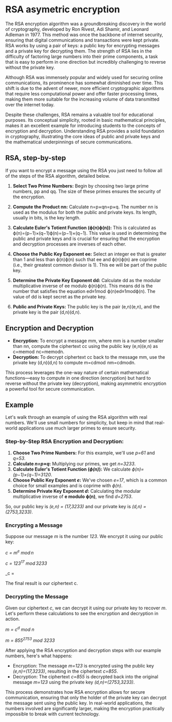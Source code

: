 # RSA asymetric encryption

The RSA encryption algorithm was a groundbreaking discovery in the world of cryptography, developed by Ron Rivest, Adi Shamir, and Leonard Adleman in 1977. This method was once the backbone of internet security, ensuring that digital communications and transactions were kept private. RSA works by using a pair of keys: a public key for encrypting messages and a private key for decrypting them. The strength of RSA lies in the difficulty of factoring large numbers into their prime components, a task that is easy to perform in one direction but incredibly challenging to reverse without the private key.

Although RSA was immensely popular and widely used for securing online communications, its prominence has somewhat diminished over time. This shift is due to the advent of newer, more efficient cryptographic algorithms that require less computational power and offer faster processing times, making them more suitable for the increasing volume of data transmitted over the internet today.

Despite these challenges, RSA remains a valuable tool for educational purposes. Its conceptual simplicity, rooted in basic mathematical principles, makes it an excellent example for introducing students to the concepts of encryption and decryption. Understanding RSA provides a solid foundation in cryptography, illustrating the core ideas of public and private keys and the mathematical underpinnings of secure communications.

## RSA, step-by-step

If you want to encrypt a message using the RSA you just need to follow all of the steps of the RSA algorithm, detailed below.

1. **Select Two Prime Numbers:** Begin by choosing two large prime numbers, pp and qq. The size of these primes ensures the security of the encryption.

2. **Compute the Product nn:** Calculate n=p×qn=p×q. The number nn is used as the modulus for both the public and private keys. Its length, usually in bits, is the key length.
3. **Calculate Euler's Totient Function (ϕ(n)ϕ(n)):** This is calculated as ϕ(n)=(p−1)×(q−1)ϕ(n)=(p−1)×(q−1). This value is used in determining the public and private keys and is crucial for ensuring that the encryption and decryption processes are inverses of each other.
4. **Choose the Public Key Exponent ee:** Select an integer ee that is greater than 1 and less than ϕ(n)ϕ(n) such that ee and ϕ(n)ϕ(n) are coprime (i.e., their greatest common divisor is 1). This ee will be part of the public key.
5. **Determine the Private Key Exponent dd:** Calculate dd as the modular multiplicative inverse of ee modulo ϕ(n)ϕ(n). This means dd is the number that satisfies the equation ed≡1mod  ϕ(n)ed≡1modϕ(n). The value of dd is kept secret as the private key.
6. **Public and Private Keys:** The public key is the pair (e,n)(e,n), and the private key is the pair (d,n)(d,n).

## Encryption and Decryption

* **Encryption:** To encrypt a message mm, where mm is a number smaller than nn, compute the ciphertext cc using the public key (e,n)(e,n) as c=memod  nc=memodn.
* **Decryption:** To decrypt ciphertext cc back to the message mm, use the private key (d,n)(d,n) to compute m=cdmod  nm=cdmodn.

This process leverages the one-way nature of certain mathematical functions—easy to compute in one direction (encryption) but hard to reverse without the private key (decryption), making asymmetric encryption a powerful tool for secure communication.

## Example 

Let's walk through an example of using the RSA algorithm with real numbers. We'll use small numbers for simplicity, but keep in mind that real-world applications use much larger primes to ensure security.

### Step-by-Step RSA Encryption and Decryption:

1. **Choose Two Prime Numbers:** For this example, we'll use _p=61_ and _q=53_.
2. **Calculate _n=p×q_:** Multiplying our primes, we get _n=3233_.
3. **Calculate Euler's Totient Function (_ϕ(n)_):** We calculate _ϕ(n)=(p−1)×(q−1)=3120_.
4. **Choose Public Key Exponent _e_:** We've chosen _e=17_, which is a common choice for small examples and is coprime with _ϕ(n)_.
5. **Determine Private Key Exponent _d_:** Calculating the modular multiplicative inverse of **e modulo ϕ(n)**, we find _d=2753_.

So, our public key is _(e,n) = (17,3233)_ and our private key is _(d,n) = (2753,3233)_.

### Encrypting a Message

Suppose our message _m_ is the number _123_. We encrypt it using our public key:

_c = m<sup>e</sup> mod n_

_c = 123<sup>17</sup> mod 3233_

_c = 

The final result is our ciphertext c.

### Decrypting the Message

Given our ciphertext _c_, we can decrypt it using our private key to recover _m_. Let's perform these calculations to see the encryption and decryption in action.

_m = c<sup>d</sup> mod n_

_m = 855<sup>2753</sup> mod 3233_

After applying the RSA encryption and decryption steps with our example numbers, here's what happens:

* Encryption: The message _m=123_ is encrypted using the public key _(e,n)=(17,3233)_, resulting in the ciphertext _c=855_.
* Decryption: The ciphertext _c=855_ is decrypted back into the original message _m=123_ using the private key _(d,n)=(2753,3233)_.

This process demonstrates how RSA encryption allows for secure communication, ensuring that only the holder of the private key can decrypt the message sent using the public key. In real-world applications, the numbers involved are significantly larger, making the encryption practically impossible to break with current technology.
